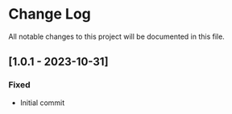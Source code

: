# Change Log

All notable changes to this project will be documented in this file.

## [1.0.1 - 2023-10-31]

### Fixed

-	Initial commit
